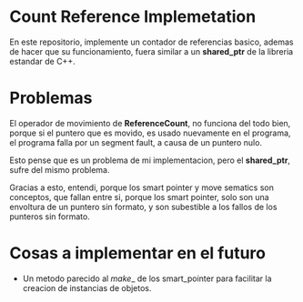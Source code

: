 # Count Reference Implemetation

En este repositorio, implemente un contador de referencias basico, ademas de hacer que su 
funcionamiento, fuera similar a un __shared_ptr__ de la libreria estandar de C++.

# Problemas

El operador de movimiento de __ReferenceCount__, no funciona del todo bien, porque  si el puntero 
que es movido, es usado nuevamente en el programa, el programa falla por un segment fault, a causa de un puntero
nulo. 

Esto pense que es un problema de mi implementacion, pero el __shared_ptr__, sufre del mismo problema.

Gracias a esto, entendi, porque los smart pointer y move sematics son conceptos, que fallan entre si,
porque los smart pointer, solo son una envoltura de un puntero sin formato, y son subestible a los 
fallos de los punteros sin formato.


# Cosas a implementar en el futuro

- Un metodo parecido al _make__ de los smart_pointer para facilitar la creacion de instancias de
  objetos.